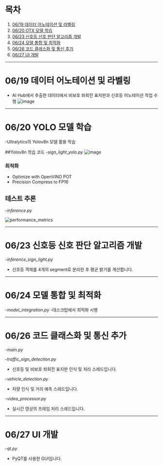 # 목차

1. [06/19 데이터 어노테이션 및 라벨링](#06/19-데이터-어노테이션-및-라벨링)
2. [06/20 OTX 모델 학습](#06/20-otx-모델-학습)
3. [06/23 신호등 신호 판단 알고리즘 개발](#06/23-신호등-신호-판단-알고리즘-개발)
4. [06/24 모델 통합 및 최적화](#06/24-모델-통합-및-최적화)
5. [06/26 코드 클래스화 및 통신 추가](#06/26-코드-클래스화-및-통신-추가)
6. [06/27 UI 개발](#06/27-UI-개발)

   
---

# 06/19 데이터 어노테이션 및 라벨링
- AI Hub에서 추출한 데이터에서 비보호 좌회전 표지판과 신호등 어노테이션 작업 수행
![image](https://github.com/user-attachments/assets/b32c6ce6-f5fa-430d-b2cf-53ca9259fce7)

---

# 06/20 YOLO 모델 학습
-Ultralytics의 Yolov8n  모델 활용 학습

##Yolov8n 학습 코드
-*sign_light_yolo.py*
![image](https://github.com/user-attachments/assets/2eda45c0-d22e-439c-a7a9-6403772bf2c1)


### 최적화

- Optimize with OpenVINO POT
- Precision Compress to FP16

## 테스트 추론
-*inference.py*

![performance_metrics](https://github.com/suhwanjo/Intel-Edge-AI-Project/assets/112834460/149c796d-6e35-4bc7-97a6-e50096e9f91c)

---

# 06/23 신호등 신호 판단 알고리즘 개발
-*inference_sign_light.py*
- 신호등 객체를 4개의 segment로 분리한 후 평균 밝기를 계산합니다.

---

# 06/24 모델 통합 및 최적화
-*model_integration.py*
-데스크탑에서 최적화 시행

---

# 06/26 코드 클래스화 및 통신 추가
-*main.py*

-*traffic_sign_detection.py*
- 신호등 및 비보호 좌회전 표지판 인식 및 처리 스레드입니다.

-*vehicle_detection.py*
- 차량 인식 및 거리 예측 스레드입니다.

-*video_processor.py*
- 실시간 영상의 프레임 처리 스레드입니다.
---

# 06/27 UI 개발
-*qt.py*
- PyQT를 사용한 GUI입니다.

